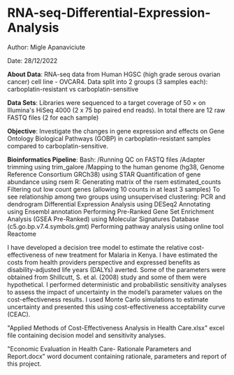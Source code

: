 # RNA-seq-Differential-Expression-Analysis

Author: Migle Apanaviciute

Date: 28/12/2022

**About Data**:
RNA-seq data from Human HGSC (high grade serous ovarian cancer) cell line - OVCAR4. Data split into 2 groups (3 samples each): carboplatin-resistant vs carboplatin-sensitive

**Data Sets**:
Libraries were sequenced to a target coverage of 50 × on Illumina's HiSeq 4000 (2 x 75 bp paired end reads). In total there are 12 raw FASTQ files (2 for each sample)

**Objective**: 
Investigate the changes in gene expression and effects on Gene Ontology Biological Pathways (GOBP) in carboplatin-resistant samples compared to carboplatin-sensitive.

**Bioinformatics Pipeline**:
Bash:
/Running QC on FASTQ files
/Adapter trimming using trim_galore
/Mapping to the human genome (hg38, Genome Reference Consortium GRCh38) using STAR
Quantification of gene abundance using rsem
R:
Generating matrix of the rsem estimated_counts 
Filtering out low count genes (allowing 10 counts in at least 3 samples)
To see relationship among two groups using unsupervised clustering: PCR and dendrogram
Differential Expression Analysis using DESeq2
Annotating using Ensembl annotation
Performing Pre-Ranked Gene Set Enrichment Analysis (GSEA Pre-Ranked) using Molecular Signatures Database (c5.go.bp.v7.4.symbols.gmt)
Performing pathway analysis using online tool Reactome





I have developed a decision tree model to estimate the relative cost-effectiveness of new treatment for Malaria in Kenya. I have estimated the costs from health providers perspective and expressed benefits as disability-adjusted life years (DALYs) averted. Some of the parameters were obtained from Shillcutt, S. et al. (2008) study and some of them were hypothetical. I performed deterministic and probabilistic sensitivity analyses to assess the impact of uncertainty in the model’s parameter values on the cost-effectiveness results. I used Monte Carlo simulations to estimate uncertainty and presented this using cost-effectiveness acceptability curve (CEAC).

"Applied Methods of Cost-Effectiveness Analysis in Health Care.xlsx" excel file containing decision model and sensitivity analyses.

"Economic Evaluation in Health Care- Rationale Parameters and Report.docx" word document containing rationale, parameters and report of this project.
